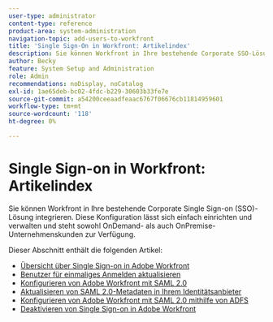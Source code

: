 ```yaml
---
user-type: administrator
content-type: reference
product-area: system-administration
navigation-topic: add-users-to-workfront
title: 'Single Sign-On in Workfront: Artikelindex'
description: Sie können Workfront in Ihre bestehende Corporate SSO-Lösung integrieren. Diese Konfiguration lässt sich einfach einrichten und verwalten und steht sowohl OnDemand- als auch OnPremise-Unternehmenskunden zur Verfügung.
author: Becky
feature: System Setup and Administration
role: Admin
recommendations: noDisplay, noCatalog
exl-id: 1ae65deb-bc02-4fdc-b229-30603b33fe7e
source-git-commit: a54200ceeaadfeaac6767f06676cb11814959601
workflow-type: tm+mt
source-wordcount: '118'
ht-degree: 0%

---
```


# Single Sign-on in Workfront: Artikelindex

<!-- Audited: 05/2024 -->

Sie können Workfront in Ihre bestehende Corporate Single Sign-on (SSO)-Lösung integrieren. Diese Konfiguration lässt sich einfach einrichten und verwalten und steht sowohl OnDemand- als auch OnPremise-Unternehmenskunden zur Verfügung.

Dieser Abschnitt enthält die folgenden Artikel:

* [Übersicht über Single Sign-on in Adobe Workfront](../../../administration-and-setup/add-users/single-sign-on/sso-in-workfront.md)
* [Benutzer für einmaliges Anmelden aktualisieren](../../../administration-and-setup/add-users/single-sign-on/update-users-sso.md)
* [Konfigurieren von Adobe Workfront mit SAML 2.0](../../../administration-and-setup/add-users/single-sign-on/configure-workfront-saml-2.md)
* [Aktualisieren von SAML 2.0-Metadaten in Ihrem Identitätsanbieter](../../../administration-and-setup/add-users/single-sign-on/update-saml-2-metadata-ip.md)
* [Konfigurieren von Adobe Workfront mit SAML 2.0 mithilfe von ADFS](../../../administration-and-setup/add-users/single-sign-on/configure-workfront-saml-2-adfs.md)
* [Deaktivieren von Single Sign-on in Adobe Workfront](../../../administration-and-setup/add-users/single-sign-on/deactivate-sso.md)
